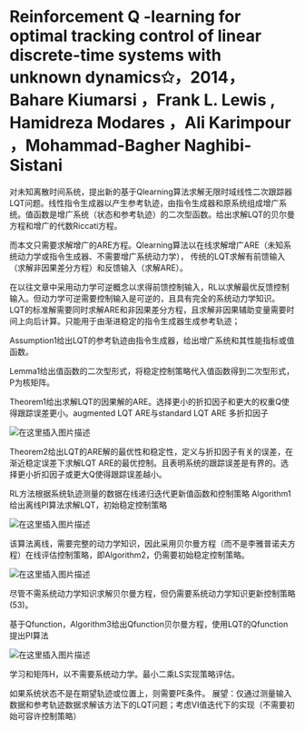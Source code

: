 

# Reinforcement Q -learning for optimal tracking control of linear discrete-time systems with unknown dynamics✩，2014， Bahare Kiumarsi ，Frank L. Lewis , Hamidreza Modares ，Ali Karimpour ，Mohammad-Bagher Naghibi-Sistani 

对未知离散时间系统，提出新的基于Qlearning算法求解无限时域线性二次跟踪器LQT问题。线性指令生成器以产生参考轨迹，由指令生成器和原系统组成增广系统。值函数是增广系统（状态和参考轨迹）的二次型函数。给出求解LQT的贝尔曼方程和增广的代数Riccati方程。

而本文只需要求解增广的ARE方程。Qlearning算法以在线求解增广ARE（未知系统动力学或指令生成器、不需要增广系统动力学），
传统的LQT求解有前馈输入（求解非因果差分方程）和反馈输入（求解ARE）。

在以往文章中采用动力学可逆概念以求得前馈控制输入，RL以求解最优反馈控制输入。但动力学可逆需要控制输入是可逆的，且具有完全的系统动力学知识。
LQT的标准解需要同时求解ARE和非因果差分方程，且求解非因果辅助变量需要时间上向后计算。只能用于由渐进稳定的指令生成器生成参考轨迹；

Assumption1给出LQT的参考轨迹由指令生成器，给出增广系统和其性能指标或值函数。

Lemma1给出值函数的二次型形式，将稳定控制策略代入值函数得到二次型形式，P为核矩阵。

Theorem1给出求解LQT的因果解的ARE。选择更小的折扣因子和更大的权重Q使得跟踪误差更小。augmented LQT ARE与standard LQT ARE 多折扣因子

![在这里插入图片描述](https://img-blog.csdnimg.cn/direct/e68e061211f140febb8f43b440228dc2.png)


Theorem2给出LQT的ARE解的最优性和稳定性，定义与折扣因子有关的误差，在渐近稳定误差下求解LQT ARE的最优控制。且表明系统的跟踪误差是有界的。选择更小折扣因子或更大Q使得跟踪误差越小。

RL方法根据系统轨迹测量的数据在线递归迭代更新值函数和控制策略
Algorithm1给出离线PI算法求解LQT，初始稳定控制策略

![在这里插入图片描述](https://img-blog.csdnimg.cn/direct/50d7881bb09f41428270daab8d1d42bf.png)

该算法离线，需要完整的动力学知识，因此采用贝尔曼方程（而不是李雅普诺夫方程）在线评估控制策略，即Algorithm2，仍需要初始稳定控制策略。

![在这里插入图片描述](https://img-blog.csdnimg.cn/direct/2ddcd5bf97cc419787be9a0a659f8ade.png)

尽管不需系统动力学知识求解贝尔曼方程，但仍需要系统动力学知识更新控制策略(53)。

基于Qfunction，Algorithm3给出Qfunction贝尔曼方程，使用LQT的Qfunction提出PI算法

![在这里插入图片描述](https://img-blog.csdnimg.cn/direct/79715158d18e459d841d15005f5728e0.png)

学习和矩阵H，以不需要系统动力学。最小二乘LS实现策略评估。

如果系统状态不是在期望轨迹或位置上，则需要PE条件。
展望：仅通过测量输入数据和参考轨迹数据求解该方法下的LQT问题；考虑VI值迭代下的实现（不需要初始可容许控制策略）